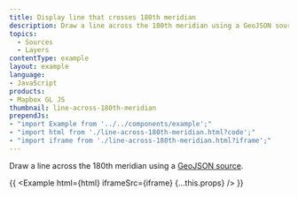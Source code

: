```yaml
---
title: Display line that crosses 180th meridian
description: Draw a line across the 180th meridian using a GeoJSON source.
topics:
  - Sources
  - Layers
contentType: example
layout: example
language:
- JavaScript
products:
- Mapbox GL JS
thumbnail: line-across-180th-meridian
prependJs:
- "import Example from '../../components/example';"
- "import html from './line-across-180th-meridian.html?code';"
- "import iframe from './line-across-180th-meridian.html?iframe';"
---
```


Draw a line across the 180th meridian using a [GeoJSON source](/mapbox-gl-js/style-spec/sources/#geojson).

{{ <Example html={html} iframeSrc={iframe} {...this.props} /> }}
